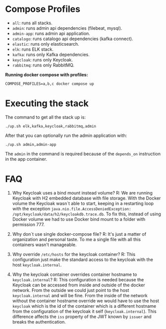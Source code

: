 
# Compose Profiles

- `all`: runs all stacks.
- `admin`: runs admin api dependencies (filebeat, mysql).
- `admin-app`: runs admin api application.
- `catalogo`: runs catalogo api dependencies (kafka connect).
- `elastic`: runs only elasticsearch.
- `elk`: runs ELK stack.
- `kafka`: runs only Kafka dependencies.
- `keycloak`: runs only Keycloak.
- `rabbitmq`: runs only RabbitMQ.

**Running docker compose with profiles:**
```shell
COMPOSE_PROFILES=a,b,c docker compose up
```

# Executing the stack

The command to get all the stack up is:

```shell
./up.sh elk,kafka,keycloak,rabbitmq,admin
```

After that you can optionally run the admin application with:
```shell
./up.sh admin,admin-app
```
The `admin` in the command is required because of the `depends_on` instruction in the app container.

# FAQ

1. Why Keycloak uses a bind mount instead volume?
  R: We are running Keycloak with H2 embedded database with file storage. With the Docker volume the Keycloak wasn´t able to start, keeping in a restarting loop with the exception `java.nio.file.AccessDeniedException: /opt/keycloak/data/h2/keycloakdb.trace.db`. To fix this, instead of using Docker volume we had to use Docker bind mount to a folder with permission 777.

2. Why don´t use single docker-compose file?
  R: It's just a matter of organization and personal taste. To me a single file with all this containers wasn't manageable. 

3. Why override `/etc/hosts` for the keycloak container?
  R: This configuration just make the standard access to the keycloak with the host `keycloak.internal`. 

4. Why the keycloak container overrides container hostname to `keycloak.internal`?
  R: This configuration is needed because the Keycloak can be accessed from inside and outside of the docker network. From the outside we could just point to the host `keycloak.internal` and will be fine. From the inside of the network without the container hostname override we would have to use the host `keycloak` which is the id of the container which is a different hostname from the configuration of the keycloak it self (`keycloak.internal`). This difference affects the `iss` property of the JWT known by `issuer` and breaks the authentication.
